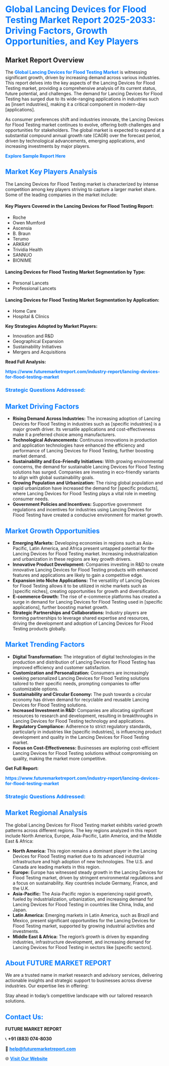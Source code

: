 <h1 style="color: #007BFF;">Global Lancing Devices for Flood Testing Market Report 2025-2033: Driving Factors, Growth Opportunities, and Key Players</h1>

<section id="overview">
<h2>Market Report Overview</h2>
<p>The <a href="https://www.futuremarketreport.com/industry-report/lancing-devices-for-flood-testing-market" style="color: #007BFF; text-decoration: none;"><strong>Global Lancing Devices for Flood Testing Market</strong></a> is witnessing significant growth, driven by increasing demand across various industries. This report delves into the key aspects of the Lancing Devices for Flood Testing market, providing a comprehensive analysis of its current status, future potential, and challenges. The demand for Lancing Devices for Flood Testing has surged due to its wide-ranging applications in industries such as [insert industries], making it a critical component in modern-day [applications].</p>
<p>As consumer preferences shift and industries innovate, the Lancing Devices for Flood Testing market continues to evolve, offering both challenges and opportunities for stakeholders. The global market is expected to expand at a substantial compound annual growth rate (CAGR) over the forecast period, driven by technological advancements, emerging applications, and increasing investments by major players.</p>
</section>

<section id="overview">
<p><a href="https://www.futuremarketreport.com/request-sample/reportId=92495" style="color: #007BFF; text-decoration: none;"><strong>Explore Sample Report Here</strong></a></p>
</section>

<section id="key-players">
<h2 style="color: #007BFF;">Market Key Players Analysis</h2>
<p>The Lancing Devices for Flood Testing market is characterized by intense competition among key players striving to capture a larger market share. Some of the leading companies in the market include:</p>
<h4>Key Players Covered in the Lancing Devices for Flood Testing Report:</h4>
<ul><li>Roche</li><li>Owen Mumford</li><li>Ascensia</li><li>B. Braun</li><li>Terumo</li><li>ARKRAY</li><li>Trividia Health</li><li>SANNUO</li><li>BIONIME</li></ul>
<h4>Lancing Devices for Flood Testing Market Segmentation by Type:</h4>
<ul><li>Personal Lancets</li><li>Professional Lancets</li></ul>

<h4>Lancing Devices for Flood Testing Market Segmentation by Application:</h4>
<ul><li>Home Care</li><li>Hospital &amp; Clinics</li></ul>
<p><strong>Key Strategies Adopted by Market Players:</strong></p>
<ul>
<li>Innovation and R&D</li>
<li>Geographical Expansion</li>
<li>Sustainability Initiatives</li>
<li>Mergers and Acquisitions</li>
</ul>
</section>

<section>
<p><strong>Read Full Analysis: </strong></p><a href="https://www.futuremarketreport.com/industry-report/lancing-devices-for-flood-testing-market" style="color: #007BFF; text-decoration: none;"><strong>https://www.futuremarketreport.com/industry-report/lancing-devices-for-flood-testing-market</strong></a>
<h3 style="color: #007BFF;">Strategic Questions Addressed:</h3>
</section>

<section id="driving-factors">
<h2 style="color: #007BFF;">Market Driving Factors</h2>
<ul>
<li><strong>Rising Demand Across Industries:</strong> The increasing adoption of Lancing Devices for Flood Testing in industries such as [specific industries] is a major growth driver. Its versatile applications and cost-effectiveness make it a preferred choice among manufacturers.</li>
<li><strong>Technological Advancements:</strong> Continuous innovations in production and application technologies have enhanced the efficiency and performance of Lancing Devices for Flood Testing, further boosting market demand.</li>
<li><strong>Sustainability and Eco-Friendly Initiatives:</strong> With growing environmental concerns, the demand for sustainable Lancing Devices for Flood Testing solutions has surged. Companies are investing in eco-friendly variants to align with global sustainability goals.</li>
<li><strong>Growing Population and Urbanization:</strong> The rising global population and rapid urbanization have increased the demand for [specific products], where Lancing Devices for Flood Testing plays a vital role in meeting consumer needs.</li>
<li><strong>Government Policies and Incentives:</strong> Supportive government regulations and incentives for industries using Lancing Devices for Flood Testing have created a conducive environment for market growth.</li>
</ul>
</section>

<section id="growth-opportunities">
<h2 style="color: #007BFF;">Market Growth Opportunities</h2>
<ul>
<li><strong>Emerging Markets:</strong> Developing economies in regions such as Asia-Pacific, Latin America, and Africa present untapped potential for the Lancing Devices for Flood Testing market. Increasing industrialization and urbanization in these regions are key growth drivers.</li>
<li><strong>Innovative Product Development:</strong> Companies investing in R&D to create innovative Lancing Devices for Flood Testing products with enhanced features and applications are likely to gain a competitive edge.</li>
<li><strong>Expansion into Niche Applications:</strong> The versatility of Lancing Devices for Flood Testing allows it to be utilized in niche markets such as [specific niches], creating opportunities for growth and diversification.</li>
<li><strong>E-commerce Growth:</strong> The rise of e-commerce platforms has created a surge in demand for Lancing Devices for Flood Testing used in [specific applications], further boosting market growth.</li>
<li><strong>Strategic Partnerships and Collaborations:</strong> Industry players are forming partnerships to leverage shared expertise and resources, driving the development and adoption of Lancing Devices for Flood Testing products globally.</li>
</ul>
</section>

<section id="trending-factors">
<h2 style="color: #007BFF;">Market Trending Factors</h2>
<ul>
<li><strong>Digital Transformation:</strong> The integration of digital technologies in the production and distribution of Lancing Devices for Flood Testing has improved efficiency and customer satisfaction.</li>
<li><strong>Customization and Personalization:</strong> Consumers are increasingly seeking personalized Lancing Devices for Flood Testing solutions tailored to their specific needs, prompting companies to offer customizable options.</li>
<li><strong>Sustainability and Circular Economy:</strong> The push towards a circular economy has driven demand for recyclable and reusable Lancing Devices for Flood Testing solutions.</li>
<li><strong>Increased Investment in R&D:</strong> Companies are allocating significant resources to research and development, resulting in breakthroughs in Lancing Devices for Flood Testing technology and applications.</li>
<li><strong>Regulatory Compliance:</strong> Adherence to strict regulatory standards, particularly in industries like [specific industries], is influencing product development and quality in the Lancing Devices for Flood Testing market.</li>
<li><strong>Focus on Cost-Effectiveness:</strong> Businesses are exploring cost-efficient Lancing Devices for Flood Testing solutions without compromising on quality, making the market more competitive.</li>
</ul>
</section>

<section>
<p><strong>Get Full Report: </strong></p><a href="https://www.futuremarketreport.com/industry-report/lancing-devices-for-flood-testing-market" style="color: #007BFF; text-decoration: none;"><strong>https://www.futuremarketreport.com/industry-report/lancing-devices-for-flood-testing-market</strong></a>
<h3 style="color: #007BFF;">Strategic Questions Addressed:</h3>
</section>


<section id="regional-analysis">
<h2 style="color: #007BFF;">Market Regional Analysis</h2>
<p>The global Lancing Devices for Flood Testing market exhibits varied growth patterns across different regions. The key regions analyzed in this report include North America, Europe, Asia-Pacific, Latin America, and the Middle East & Africa:</p>
<ul>
<li><strong>North America:</strong> This region remains a dominant player in the Lancing Devices for Flood Testing market due to its advanced industrial infrastructure and high adoption of new technologies. The U.S. and Canada are leading markets in this region.</li>
<li><strong>Europe:</strong> Europe has witnessed steady growth in the Lancing Devices for Flood Testing market, driven by stringent environmental regulations and a focus on sustainability. Key countries include Germany, France, and the U.K.</li>
<li><strong>Asia-Pacific:</strong> The Asia-Pacific region is experiencing rapid growth, fueled by industrialization, urbanization, and increasing demand for Lancing Devices for Flood Testing in countries like China, India, and Japan.</li>
<li><strong>Latin America:</strong> Emerging markets in Latin America, such as Brazil and Mexico, present significant opportunities for the Lancing Devices for Flood Testing market, supported by growing industrial activities and investments.</li>
<li><strong>Middle East & Africa:</strong> The region’s growth is driven by expanding industries, infrastructure development, and increasing demand for Lancing Devices for Flood Testing in sectors like [specific sectors].</li>
</ul>
</section>

<footer>
<h2 style="color: #007BFF;">About FUTURE MARKET REPORT</h2>
<p>We are a trusted name in market research and advisory services, delivering actionable insights and strategic support to businesses across diverse industries. Our expertise lies in offering:</p>

<p>Stay ahead in today’s competitive landscape with our tailored research solutions.</p>

<h2 style="color: #007BFF;">Contact Us:</h2>
<p><strong>FUTURE MARKET REPORT</strong></p>
<p>📞 <strong>+91 (883) 074-8030</strong></p>
<p>📧 <strong><a href="mailto:help@futuremarketreport.com" style="color: #007BFF;">help@futuremarketreport.com</a></strong></p>
<p>🌐 <strong><a href="https://www.futuremarketreport.com/" style="color: #007BFF;">Visit Our Website</a></strong></p>
</footer>
